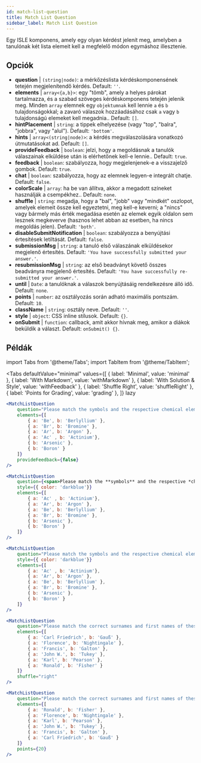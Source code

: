 ```yaml
---
id: match-list-question 
title: Match List Question
sidebar_label: Match List Question
---
```


Egy ISLE komponens, amely egy olyan kérdést jelenít meg, amelyben a tanulónak két lista elemeit kell a megfelelő módon egymáshoz illesztenie.

## Opciók

* __question__ | `(string|node)`: a mérkőzéslista kérdéskomponensének tetején megjelenítendő kérdés. Default: `''`.
* __elements__ | `array<{a,b}>`: egy "tömb", amely a helyes párokat tartalmazza, és a szabad szöveges kérdéskomponens tetején jelenik meg. Minden `array` elemnek egy `objektumnak` kell lennie `a` és `b` tulajdonságokkal; a zavaró válaszok hozzáadásához csak `a` vagy `b` tulajdonságú elemeket kell megadnia.. Default: `[]`.
* __hintPlacement__ | `string`: a tippek elhelyezése (vagy "top", "balra", "jobbra", vagy "alul"). Default: `'bottom'`.
* __hints__ | `array<(string|node)>`: a kérdés megválaszolására vonatkozó útmutatásokat ad. Default: `[]`.
* __provideFeedback__ | `boolean`: jelzi, hogy a megoldásnak a tanulók válaszainak elküldése után is elérhetőnek kell-e lennie.. Default: `true`.
* __feedback__ | `boolean`: szabályozza, hogy megjelenjenek-e a visszajelző gombok. Default: `true`.
* __chat__ | `boolean`: szabályozza, hogy az elemnek legyen-e integrált chatje. Default: `false`.
* __colorScale__ | `array`: ha be van állítva, akkor a megadott színeket használják a csempékhez.. Default: `none`.
* __shuffle__ | `string`: megadja, hogy a "bal", "jobb" vagy "mindkét" oszlopot, amelyek elemeit össze kell egyeztetni, meg kell-e keverni; a "nincs" vagy bármely más érték megadása esetén az elemek egyik oldalon sem lesznek megkeverve (hasznos lehet abban az esetben, ha nincs megoldás jelen). Default: `'both'`.
* __disableSubmitNotification__ | `boolean`: szabályozza a benyújtási értesítések letiltását. Default: `false`.
* __submissionMsg__ | `string`: a tanuló első válaszának elküldésekor megjelenő értesítés. Default: `'You have successfully submitted your answer.'`.
* __resubmissionMsg__ | `string`: az első beadványt követő összes beadványra megjelenő értesítés. Default: `'You have successfully re-submitted your answer.'`.
* __until__ | `Date`: a tanulóknak a válaszok benyújtásáig rendelkezésre álló idő. Default: `none`.
* __points__ | `number`: az osztályozás során adható maximális pontszám. Default: `10`.
* __className__ | `string`: osztály neve. Default: `''`.
* __style__ | `object`: CSS inline stílusok. Default: `{}`.
* __onSubmit__ | `function`: callback, amit akkor hívnak meg, amikor a diákok beküldik a választ. Default: `onSubmit() {}`.


## Példák

import Tabs from '@theme/Tabs';
import TabItem from '@theme/TabItem';

<Tabs
    defaultValue="minimal"
    values={[
        { label: 'Minimal', value: 'minimal' },
        { label: 'With Markdown', value: 'withMarkdown' },
        { label: 'With Solution & Style', value: 'withFeedback' },
        { label: 'Shuffle Right', value: 'shuffleRight' },
        { label: 'Points for Grading', value: 'grading' },
    ]}
    lazy
>

<TabItem value="minimal">

```jsx live
<MatchListQuestion
    question="Please match the symbols and the respective chemical element."
    elements={[
        { a: 'Be', b: 'Berlyllium' },
        { a: 'Br', b: 'Bromine' },
        { a: 'Ar', b: 'Argon' },
        { a: 'Ac' , b: 'Actinium'},
        { b: 'Arsenic' },
        { b: 'Boron' }
    ]}
    provideFeedback={false}
/>
```
</TabItem>

<TabItem value="withMarkdown">

```jsx live
<MatchListQuestion
    question={<span>Please match the **symbols** and the respective *chemical* element.</span>}
    style={{ color: 'darkblue'}}
    elements={[
        { a: 'Ac' , b: 'Actinium'},
        { a: 'Ar', b: 'Argon' },
        { a: 'Be', b: 'Berlyllium' },
        { a: 'Br', b: 'Bromine' },
        { b: 'Arsenic' },
        { b: 'Boron' }
    ]}
/>
```
</TabItem>

<TabItem value="withFeedback">

```jsx live
<MatchListQuestion
    question="Please match the symbols and the respective chemical element."
    style={{ color: 'darkblue'}}
    elements={[
        { a: 'Ac' , b: 'Actinium'},
        { a: 'Ar', b: 'Argon' },
        { a: 'Be', b: 'Berlyllium' },
        { a: 'Br', b: 'Bromine' },
        { b: 'Arsenic' },
        { b: 'Boron' }
    ]}
/>
```
</TabItem>

<TabItem value="shuffleRight">

```jsx live
<MatchListQuestion
    question="Please match the correct surnames and first names of these statisticians."
    elements={[
        { a: 'Carl Friedrich', b: 'Gauß' },
        { a: 'Florence', b: 'Nightingale' },
        { a: 'Francis', b: 'Galton' },
        { a: 'John W.', b: 'Tukey' },
        { a: 'Karl', b: 'Pearson' },
        { a: 'Ronald', b: 'Fisher' }
    ]}
    shuffle="right"
/>
```
</TabItem>

<TabItem value="grading">

```jsx live
<MatchListQuestion
    question="Please match the correct surnames and first names of these statisticians."
    elements={[
        { a: 'Ronald', b: 'Fisher' },
        { a: 'Florence', b: 'Nightingale' },
        { a: 'Karl', b: 'Pearson' },
        { a: 'John W.', b: 'Tukey' },
        { a: 'Francis', b: 'Galton' },
        { a: 'Carl Friedrich', b: 'Gauß' }
    ]}
    points={20}
/>
```
</TabItem>

</Tabs>

